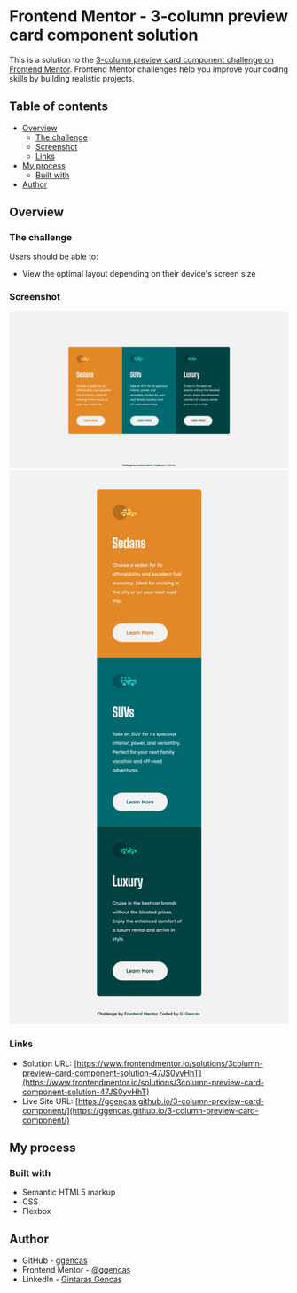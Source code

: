 # Frontend Mentor - 3-column preview card component solution

This is a solution to the [3-column preview card component challenge on Frontend Mentor](https://www.frontendmentor.io/challenges/3column-preview-card-component-pH92eAR2-). Frontend Mentor challenges help you improve your coding skills by building realistic projects.

## Table of contents

- [Overview](#overview)
  - [The challenge](#the-challenge)
  - [Screenshot](#screenshot)
  - [Links](#links)
- [My process](#my-process)
  - [Built with](#built-with)
- [Author](#author)

## Overview

### The challenge

Users should be able to:

- View the optimal layout depending on their device's screen size

### Screenshot

![Desktop screenshot](./images/Screenshot-desktop.png)
![Mobile screenshot](./images/Screenshot-mobile.png)

### Links

- Solution URL: [https://www.frontendmentor.io/solutions/3column-preview-card-component-solution-47JS0yvHhT](https://www.frontendmentor.io/solutions/3column-preview-card-component-solution-47JS0yvHhT)
- Live Site URL: [https://ggencas.github.io/3-column-preview-card-component/](https://ggencas.github.io/3-column-preview-card-component/)

## My process

### Built with

- Semantic HTML5 markup
- CSS
- Flexbox

## Author

- GitHub - [ggencas](https://github.com/ggencas)
- Frontend Mentor - [@ggencas](https://www.frontendmentor.io/profile/ggencas)
- LinkedIn - [Gintaras Gencas](https://www.linkedin.com/in/gintaras-gencas/)
